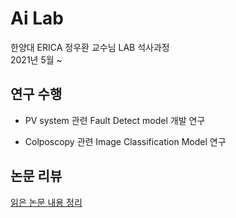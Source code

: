 # Ai Lab
한양대 ERICA 정우환 교수님 LAB 석사과정  
2021년 5월 ~

## 연구 수행
- PV system 관련 Fault Detect model 개발 연구   

- Colposcopy 관련 Image Classification Model 연구   

## 논문 리뷰 
[읽은 논문 내용 정리](https://wirehaired-rainforest-02c.notion.site/4f043732b7544b95aa325daf6453b6c7?v=714fb27436b14cb9964a82a9d025eee3)

